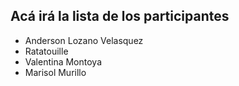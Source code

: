 ## Acá irá la lista de los participantes

- Anderson Lozano Velasquez
- Ratatouille
- Valentina Montoya
- Marisol Murillo
